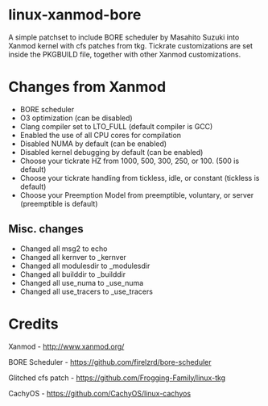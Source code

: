 # linux-xanmod-bore

A simple patchset to include BORE scheduler by Masahito Suzuki into Xanmod kernel with cfs patches from tkg. Tickrate customizations are set inside the PKGBUILD file, together with other Xanmod customizations.

# Changes from Xanmod

- BORE scheduler
- O3 optimization (can be disabled)
- Clang compiler set to LTO_FULL (default compiler is GCC)
- Enabled the use of all CPU cores for compilation
- Disabled NUMA by default (can be enabled)
- Disabled kernel debugging by default (can be enabled)
- Choose your tickrate HZ from 1000, 500, 300, 250, or 100. (500 is default)
- Choose your tickrate handling from tickless, idle, or constant (tickless is default)
- Choose your Preemption Model from preemptible, voluntary, or server (preemptible is default)

## Misc. changes

- Changed all msg2 to echo
- Changed all kernver to \_kernver
- Changed all modulesdir to \_modulesdir
- Changed all builddir to \_builddir
- Changed all use_numa to \_use_numa
- Changed all use_tracers to \_use_tracers

# Credits

Xanmod - http://www.xanmod.org/

BORE Scheduler - https://github.com/firelzrd/bore-scheduler

Glitched cfs patch - https://github.com/Frogging-Family/linux-tkg

CachyOS - https://github.com/CachyOS/linux-cachyos
